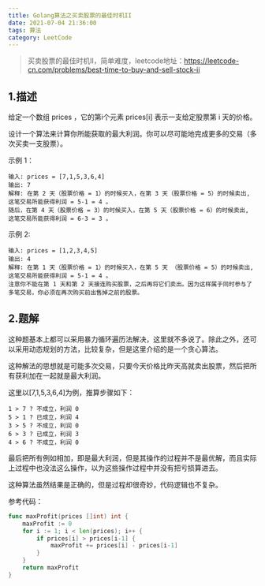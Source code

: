 ```yaml
---
title: Golang算法之买卖股票的最佳时机II
date: 2021-07-04 21:36:00
tags: 算法
category: LeetCode
---
```

> 买卖股票的最佳时机II，简单难度，leetcode地址：https://leetcode-cn.com/problems/best-time-to-buy-and-sell-stock-ii

## 1.描述

给定一个数组 prices ，它的第i个元素 prices[i] 表示一支给定股票第 i 天的价格。

设计一个算法来计算你所能获取的最大利润。你可以尽可能地完成更多的交易（多次买卖一支股票）。

示例 1：

```
输入: prices = [7,1,5,3,6,4]
输出: 7
解释: 在第 2 天（股票价格 = 1）的时候买入，在第 3 天（股票价格 = 5）的时候卖出, 这笔交易所能获得利润 = 5-1 = 4 。
随后，在第 4 天（股票价格 = 3）的时候买入，在第 5 天（股票价格 = 6）的时候卖出, 这笔交易所能获得利润 = 6-3 = 3 。
```

<!--more-->

示例 2:

```
输入: prices = [1,2,3,4,5]
输出: 4
解释: 在第 1 天（股票价格 = 1）的时候买入，在第 5 天 （股票价格 = 5）的时候卖出, 这笔交易所能获得利润 = 5-1 = 4 。
注意你不能在第 1 天和第 2 天接连购买股票，之后再将它们卖出。因为这样属于同时参与了多笔交易，你必须在再次购买前出售掉之前的股票。
```

## 2.题解
这种题基本上都可以采用暴力循环遍历法解决，这里就不多说了。除此之外，还可以采用动态规划的方法，比较复杂，但是这里介绍的是一个贪心算法。

这种解法的思想就是可能多次交易，只要今天价格比昨天高就卖出股票，然后把所有获利加在一起就是最大利润。

这里以[7,1,5,3,6,4]为例，推算步骤如下：
```
1 > 7 ? 不成立，利润 0
5 > 1 ? 已成立，利润 4
3 > 5 ? 不成立，利润 0
6 > 3 ? 已成立，利润 3
4 > 6 ? 不成立，利润 0
```
最后把所有例如相加，即是最大利润，但是其操作的过程并不是最优解，而且实际上过程中也没法这么操作，以为这些操作过程中并没有把亏损算进去。

这种算法虽然结果是正确的，但是过程却很奇妙，代码逻辑也不复杂。

参考代码：
```go
func maxProfit(prices []int) int {
    maxProfit := 0
    for i := 1; i < len(prices); i++ {
        if prices[i] > prices[i-1] {
            maxProfit += prices[i] - prices[i-1]
        }
    }
    return maxProfit
}
```
